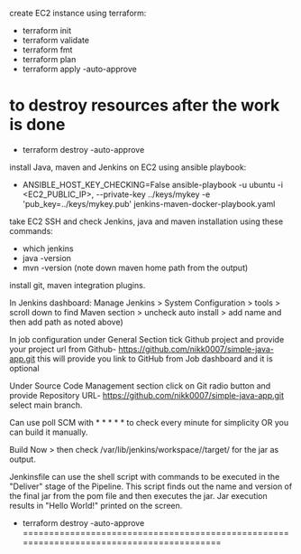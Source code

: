 


create EC2 instance using terraform:
- terraform init
- terraform validate
- terraform fmt
- terraform plan
- terraform apply -auto-approve

# to destroy resources after the work is done
- terraform destroy -auto-approve


install Java, maven and Jenkins on EC2 using ansible playbook:
- ANSIBLE_HOST_KEY_CHECKING=False ansible-playbook -u ubuntu -i <EC2_PUBLIC_IP>, --private-key ../keys/mykey -e 'pub_key=../keys/mykey.pub' jenkins-maven-docker-playbook.yaml

take EC2 SSH and check Jenkins, java and maven installation using these commands:
- which jenkins
- java -version
- mvn -version  (note down maven home path from the output)

install git, maven integration plugins.

In Jenkins dashboard:
Manage Jenkins > System Configuration > tools > scroll down to find Maven section > uncheck auto install > add name and then add path as noted above)

In job configuration under General Section tick Github project and provide your project url from Github- https://github.com/nikk0007/simple-java-app.git this will provide you link to GitHub from Job dashboard and it is optional

Under Source Code Management section click on Git radio button and provide Repository URL- https://github.com/nikk0007/simple-java-app.git
select main branch.

Can use poll SCM with * * * * * to check every minute for simplicity OR you can build it manually.

Build Now > then check /var/lib/jenkins/workspace/<JOB NAME>/target/  for the jar as output.

Jenkinsfile can use the shell script with commands to be executed in the "Deliver" stage of the Pipeline. This script finds out the name and version of the final jar from the pom file and then executes the jar.
Jar execution results in "Hello World!" printed on the screen.


- terraform destroy -auto-approve
=========================================================================================


